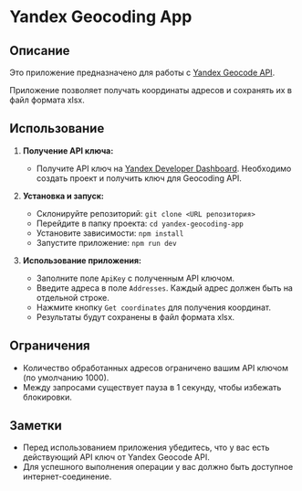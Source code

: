 # Yandex Geocoding App

## Описание

Это приложение предназначено для работы с [Yandex Geocode API](https://yandex.ru/dev/geocode/doc/ru/).

Приложение позволяет получать координаты адресов и сохранять их в файл формата xlsx.

## Использование

1. **Получение API ключа:**
    - Получите API ключ на [Yandex Developer Dashboard](https://developer.tech.yandex.ru/services/). Необходимо создать проект и получить ключ для Geocoding API.

2. **Установка и запуск:**
    - Склонируйте репозиторий: `git clone <URL репозитория>`
    - Перейдите в папку проекта: `cd yandex-geocoding-app`
    - Установите зависимости: `npm install`
    - Запустите приложение: `npm run dev`

3. **Использование приложения:**
    - Заполните поле `ApiKey` с полученным API ключом.
    - Введите адреса в поле `Addresses`. Каждый адрес должен быть на отдельной строке.
    - Нажмите кнопку `Get coordinates` для получения координат.
    - Результаты будут сохранены в файл формата xlsx.

## Ограничения
- Количество обработанных адресов ограничено вашим API ключом (по умолчанию 1000).
- Между запросами существует пауза в 1 секунду, чтобы избежать блокировки.

## Заметки
- Перед использованием приложения убедитесь, что у вас есть действующий API ключ от Yandex Geocode API.
- Для успешного выполнения операции у вас должно быть доступное интернет-соединение.

